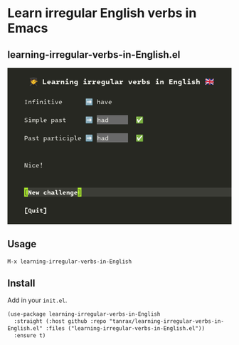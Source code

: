 # Learn irregular English verbs in Emacs
## learning-irregular-verbs-in-English.el

![Demo](demo.png)

## Usage

```
M-x learning-irregular-verbs-in-English
```

## Install

Add in your `init.el`.

```elisp
(use-package learning-irregular-verbs-in-English
  :straight (:host github :repo "tanrax/learning-irregular-verbs-in-English.el" :files ("learning-irregular-verbs-in-English.el"))
  :ensure t)
```
